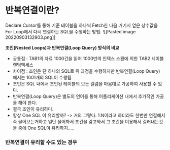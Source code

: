# 반복연결이란? 
 Declare Cursor를 통해 기준 테이블을 하나씩 Fetch한 다음 거기서 얻은 상수값을 For Loop에서 다시 연결하는 SQL을 수행하는 방법. 
 ![[Pasted image 20220903132903.png]]

**조인(Nested Loops)과 반복연결(Loop Query) 방식의 비교**  

-   공통점 : TAB1의 자료 1000건을 읽어 1000번의 인덱스 스캔에 의한 TAB2 테이블 랜덤엑세스
-   차이점 : 조인은 단 하나의 SQL로 위 과정을 수행하지만 반복연결(Loop Query) 에서는 1001개의 SQL이 수행됨
-   조인은 SQL 내에서 조인된 테이블의 모든 컬럼을 마음대로 가공하여 사용할 수 있다.
-   반복연결(Loop Query)은 별도의 언어를 통해 어플리케이션 내에서 추가적인 가공을 해야 한다.
-   결국 조인이 유리하다.
-   항상 One SQL 이 유리할까? -> 거의 그렇다. 1:N이라고 하더라도 한번만 연결해서 죽 물어보는거하고 일단 물어봐서 조건을 갖고와서 그 조건을 이용해서 걸러내는것 둘 중에 One SQL이 유리하지.....


### 반복연결이 유리할 수도 있는 경우
